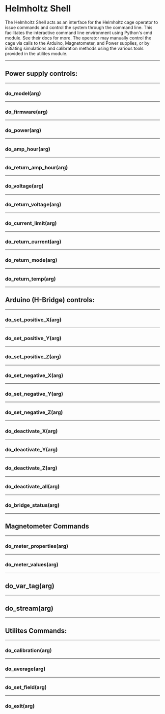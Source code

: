 # Helmholtz Shell

The Helmholtz Shell acts as an interface for the Helmholtz cage operator to issue commands
and control the system through the command line. This facilitates the interactive command line
environment using Python's cmd module. See their docs for more. The operator may manually control
the cage via calls to the Arduino, Magnetometer, and Power supplies, or by initiating simulations 
and calibration methods using the various tools provided in the utilites module.

---
## Power supply controls:

---
### do_model(arg)

---
### do_firmware(arg)

---
### do_power(arg)

---
### do_amp_hour(arg)

---
### do_return_amp_hour(arg)

---
### do_voltage(arg)

---
### do_return_voltage(arg)

---
### do_current_limit(arg)

---
### do_return_current(arg)

---
### do_return_mode(arg)

---
### do_return_temp(arg)

---
## Arduino (H-Bridge) controls:

---
### do_set_positive_X(arg)

---
### do_set_positive_Y(arg)

---
### do_set_positive_Z(arg)

---
### do_set_negative_X(arg)

---
### do_set_negative_Y(arg)

---
### do_set_negative_Z(arg)

---
### do_deactivate_X(arg)

---
### do_deactivate_Y(arg)

---
### do_deactivate_Z(arg)

---
### do_deactivate_all(arg)

---
### do_bridge_status(arg)

---
## Magnetometer Commands

---
### do_meter_properties(arg)

---
### do_meter_values(arg)

---
## do_var_tag(arg)

---
## do_stream(arg)

---
## Utilites Commands:

---
### do_calibration(arg)

---
### do_average(arg)

---
### do_set_field(arg)

---
### do_exit(arg)

